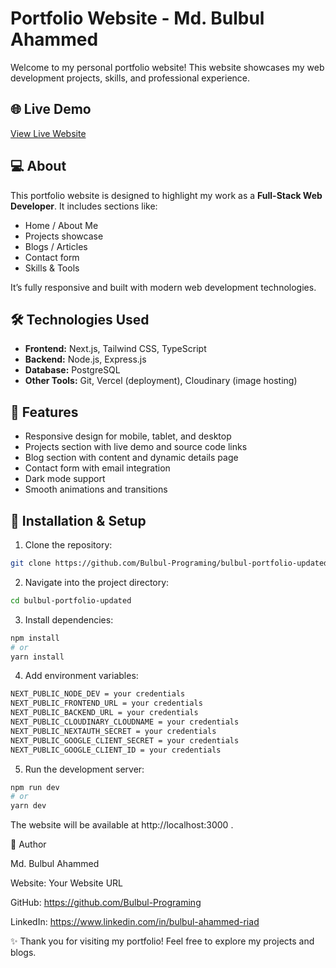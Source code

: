 # Portfolio Website - Md. Bulbul Ahammed

Welcome to my personal portfolio website! This website showcases my web development projects, skills, and professional experience.

## 🌐 Live Demo

[View Live Website](http://your-portfolio-url.com)  


## 💻 About

This portfolio website is designed to highlight my work as a **Full-Stack Web Developer**. It includes sections like:

- Home / About Me
- Projects showcase
- Blogs / Articles
- Contact form
- Skills & Tools

It’s fully responsive and built with modern web development technologies.

## 🛠 Technologies Used

- **Frontend:** Next.js, Tailwind CSS, TypeScript  
- **Backend:** Node.js, Express.js 
- **Database:** PostgreSQL
- **Other Tools:** Git, Vercel (deployment), Cloudinary (image hosting) 

## 📂 Features

- Responsive design for mobile, tablet, and desktop  
- Projects section with live demo and source code links  
- Blog section with content and dynamic details page  
- Contact form with email integration  
- Dark mode support  
- Smooth animations and transitions  

## 🚀 Installation & Setup

1. Clone the repository:

```bash
git clone https://github.com/Bulbul-Programing/bulbul-portfolio-updated
```
2. Navigate into the project directory:
``` bash
cd bulbul-portfolio-updated 
```
3. Install dependencies:
``` bash
npm install
# or
yarn install
```
4. Add environment variables:

```bash
NEXT_PUBLIC_NODE_DEV = your credentials
NEXT_PUBLIC_FRONTEND_URL = your credentials
NEXT_PUBLIC_BACKEND_URL = your credentials
NEXT_PUBLIC_CLOUDINARY_CLOUDNAME = your credentials
NEXT_PUBLIC_NEXTAUTH_SECRET = your credentials
NEXT_PUBLIC_GOOGLE_CLIENT_SECRET = your credentials
NEXT_PUBLIC_GOOGLE_CLIENT_ID = your credentials
```
5. Run the development server:
``` bash
npm run dev
# or
yarn dev
```

The website will be available at http://localhost:3000
.

👤 Author

Md. Bulbul Ahammed

Website: Your Website URL

GitHub: https://github.com/Bulbul-Programing

LinkedIn: https://www.linkedin.com/in/bulbul-ahammed-riad


✨ Thank you for visiting my portfolio! Feel free to explore my projects and blogs.